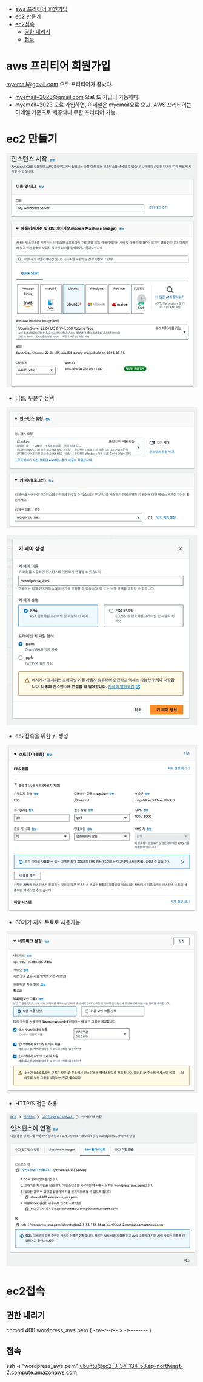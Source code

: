 - [aws 프리티어 회원가입](#aws-프리티어-회원가입)
- [ec2 만들기](#ec2-만들기)
- [ec2접속](#ec2접속)
  - [권한 내리기](#권한-내리기)
  - [접속](#접속)


# aws 프리티어 회원가입

myemail@gmail.com 으로 프리티어가 끝났다.
- myemail+2023@gmail.com 으로 또 가입이 가능하다.
- myemail+2023 으로 가입하면, 이메일은 myemail으로 오고, AWS 프리티어는 이메일 기준으로 제공되니 무한 프리티어 가능.

# ec2 만들기

![ec2-01-02.png](./ec2-01-02.png)

- 이름, 우분투 선택  

![ec2-01-03.png](./ec2-01-03.png)  

![ec2-01-01.png](./ec2-01-01.png)  

- ec2접속을 위한 키 생성

![ec2-01-04.png](./ec2-01-04.png)

- 30기가 까지 무료로 사용가능

![ec2-01-05.png](./ec2-01-05.png)

- HTTP/S 접근 허용

![ec2-01-07.png](./ec2-01-07.png)


# ec2접속

## 권한 내리기
chmod 400 wordpress_aws.pem
( -rw-r--r-- > -r-------- )

## 접속
ssh -i "wordpress_aws.pem" ubuntu@ec2-3-34-134-58.ap-northeast-2.compute.amazonaws.com


